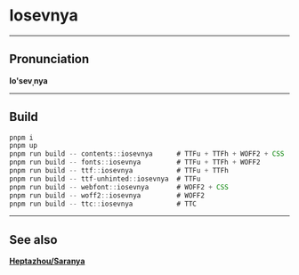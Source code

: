 #	Iosevnya

*****
##	Pronunciation
**Io'sevˌnya**

*****
##	Build
```js
pnpm i
pnpm up
pnpm run build -- contents::iosevnya      # TTFu + TTFh + WOFF2 + CSS
pnpm run build -- fonts::iosevnya         # TTFu + TTFh + WOFF2
pnpm run build -- ttf::iosevnya           # TTFu + TTFh
pnpm run build -- ttf-unhinted::iosevnya  # TTFu
pnpm run build -- webfont::iosevnya       # WOFF2 + CSS
pnpm run build -- woff2::iosevnya         # WOFF2
pnpm run build -- ttc::iosevnya           # TTC
```

*****
##	See also
**[Heptazhou/Saranya](https://github.com/Heptazhou/Saranya)**


